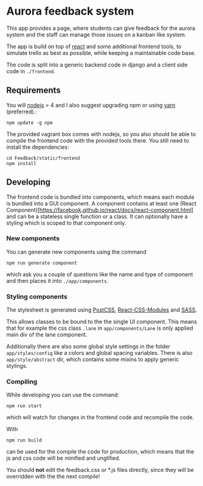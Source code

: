 # Aurora feedback system

This app provides a page, where students can give feedback for the
aurora system and the staff can manage those issues on a kanban like 
system.

The app is build on top of [react](https://facebook.github.io/react/) 
and some additional frontend tools, to simulate trello as best as 
possible, while keeping a maintainable code base.

The code is split into a generic backend code in django and a client 
side code in `./frontend`.

## Requirements

You will [nodejs](http://nodejs.org/) > 4 and I also suggest upgrading
npm or using [yarn](http://yarnpkg.com/) (preferred).:
```
npm update -g npm
```

The provided vagrant box comes with nodejs, so you also should be able
to compile the frontend code with the provided tools there. You still
need to install the dependencies:
```
cd Feedback/static/frontend
npm install
```

## Developing

The frontend code is bundled into components, which means each module is 
bundled into a GUI component. A component contains at least one 
(React Component)[https://facebook.github.io/react/docs/react-component.html]
and can be a stateless single function or a class. It can optionally
have a styling which is scoped to that component only.

### New components
You can generate new components using the command
```
npm run generate component
```
which ask you a couple of questions like the name and type of component
and then places it into `./app/components`.

### Styling components

The stylesheet is generated using
[PostCSS](https://github.com/postcss/postcss),
[React-CSS-Modules](https://github.com/gajus/react-css-modules) and
[SASS](http://sass-lang.com/).

This allows classes to be bound to the the single UI component. This 
means that for example the css class `.lane` in `app/components/Lane`
is only applied main div of the lane component.

Additionally there are also some global style settings in the folder
`app/styles/config` like a colors and global spacing variables.
There is also `app/style/abstract` dir, which contains some mixins to
apply generic stylings.

### Compiling

While developing you can use the command:
```
npm run start
```
which will watch for changes in the frontend code and recompile the 
code.

With 
```
npm run build
```
can be used for the compile the code for production, which means that 
the js and css code will be minified and unglified.

You should **not** edit the feedback.css or *.js files directly, since 
they will be overridden with the the next compile!